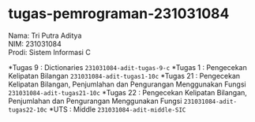 # tugas-pemrograman-231031084
<div> Nama: Tri Putra Aditya </div>
<div> NIM: 231031084 </div>
<div> Prodi: Sistem Informasi C </div>

*Tugas 9 : Dictionaries `231031084-adit-tugas-9-c`
*Tugas 1 : Pengecekan Kelipatan Bilangan `231031084-adit-tugas1-10c`
*Tugas 21 : Pengecekan Kelipatan Bilangan, Penjumlahan dan Pengurangan Menggunakan Fungsi `231031084-adit-tugas21-10c`
*Tugas 22 : Pengecekan Kelipatan Bilangan, Penjumlahan dan Pengurangan Menggunakan Fungsi `231031084-adit-tugas22-10c`
*UTS : Middle `231031084-adit-middle-SIC`
